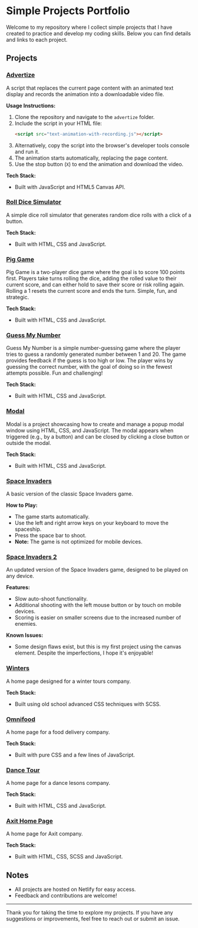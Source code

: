 # Simple Projects Portfolio

Welcome to my repository where I collect simple projects that I have created to practice and develop my coding skills. Below you can find details and links to each project.

## Projects

### [Advertize](https://github.com/Nikolaj-Georgiev/simple-html-css-js-projects/tree/2e8da5c274c1d63c410e3d47f7d081d9041d5055/advertize)
A script that replaces the current page content with an animated text display and records the animation into a downloadable video file.

**Usage Instructions:**
1. Clone the repository and navigate to the `advertize` folder.
2. Include the script in your HTML file:
   ```html
   <script src="text-animation-with-recording.js"></script>
   ```
3. Alternatively, copy the script into the browser's developer tools console and run it.
4. The animation starts automatically, replacing the page content.
5. Use the stop button (`X`) to end the animation and download the video.

**Tech Stack:**
- Built with JavaScript and HTML5 Canvas API.

### [Roll Dice Simulator](https://dice-roll-sim.netlify.app)
A simple dice roll simulator that generates random dice rolls with a click of a button.

**Tech Stack:**
- Built with HTML, CSS and JavaScript.

### [Pig Game](https://pig-game-gnikolay.netlify.app/)
Pig Game is a two-player dice game where the goal is to score 100 points first. Players take turns rolling the dice, adding the rolled value to their current score, and can either hold to save their score or risk rolling again. Rolling a 1 resets the current score and ends the turn. Simple, fun, and strategic.

**Tech Stack:**
- Built with HTML, CSS and JavaScript.
  
### [Guess My Number](https://guess-my-number-gnikolay.netlify.app/)
Guess My Number is a simple number-guessing game where the player tries to guess a randomly generated number between 1 and 20. The game provides feedback if the guess is too high or low. The player wins by guessing the correct number, with the goal of doing so in the fewest attempts possible. Fun and challenging!

**Tech Stack:**
- Built with HTML, CSS and JavaScript.
  
### [Modal](https://gnikolay-modal.netlify.app/)
Modal is a project showcasing how to create and manage a popup modal window using HTML, CSS, and JavaScript. The modal appears when triggered (e.g., by a button) and can be closed by clicking a close button or outside the modal.

**Tech Stack:**
- Built with HTML, CSS and JavaScript.

### [Space Invaders](https://space-invaders-basic.netlify.app)
A basic version of the classic Space Invaders game.

**How to Play:**
- The game starts automatically.
- Use the left and right arrow keys on your keyboard to move the spaceship.
- Press the space bar to shoot.
- **Note:** The game is not optimized for mobile devices.

### [Space Invaders 2](https://space-invaders-gnikolay.netlify.app)
An updated version of the Space Invaders game, designed to be played on any device.

**Features:**
- Slow auto-shoot functionality.
- Additional shooting with the left mouse button or by touch on mobile devices.
- Scoring is easier on smaller screens due to the increased number of enemies.

**Known Issues:**
- Some design flaws exist, but this is my first project using the canvas element. Despite the imperfections, I hope it's enjoyable!

### [Winters](https://winters-ngn.netlify.app)
A home page designed for a winter tours company.

**Tech Stack:**
- Built using old school advanced CSS techniques with SCSS.

### [Omnifood](https://omnifood-ng.netlify.app)
A home page for a food delivery company.

**Tech Stack:**
- Built with pure CSS and a few lines of JavaScript.
  
### [Dance Tour](https://dance-tour-nikolaj-georgiev.netlify.app/)
A home page for a dance lesons company.

**Tech Stack:**
- Built with HTML, CSS and JavaScript.
  
### [Axit Home Page](https://axit-home-page-ng.netlify.app/)
A home page for Axit company.

**Tech Stack:**
- Built with HTML, CSS, SCSS and JavaScript.
  
## Notes

- All projects are hosted on Netlify for easy access.
- Feedback and contributions are welcome!

---

Thank you for taking the time to explore my projects. If you have any suggestions or improvements, feel free to reach out or submit an issue.
